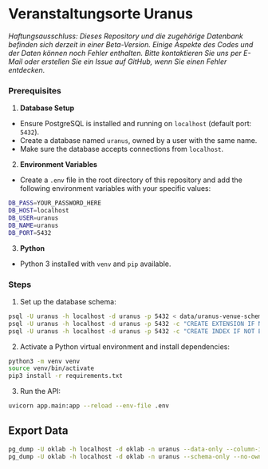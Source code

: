 # Veranstaltungsorte Uranus

_Haftungsausschluss: Dieses Repository und die zugehörige Datenbank befinden sich derzeit in einer Beta-Version. Einige Aspekte des Codes und der Daten können noch Fehler enthalten. Bitte kontaktieren Sie uns per E-Mail oder erstellen Sie ein Issue auf GitHub, wenn Sie einen Fehler entdecken._

### Prerequisites

1. **Database Setup**

- Ensure PostgreSQL is installed and running on `localhost` (default port: `5432`).
- Create a database named `uranus`, owned by a user with the same name.
- Make sure the database accepts connections from `localhost`.

2. **Environment Variables**

- Create a `.env` file in the root directory of this repository and add the following environment variables with your specific values:

```sh
DB_PASS=YOUR_PASSWORD_HERE
DB_HOST=localhost
DB_USER=uranus
DB_NAME=uranus
DB_PORT=5432
```

3. **Python**

- Python 3 installed with `venv` and `pip` available.

### Steps

1. Set up the database schema:

```sh
psql -U uranus -h localhost -d uranus -p 5432 < data/uranus-venue-schema.sql
psql -U uranus -h localhost -d uranus -p 5432 -c "CREATE EXTENSION IF NOT EXISTS pg_trgm"
psql -U uranus -h localhost -d uranus -p 5432 -c "CREATE INDEX IF NOT EXISTS venue_name_gin_idx ON uranus.venue USING gin (LOWER(name) gin_trgm_ops)"
```

2. Activate a Python virtual environment and install dependencies:

```sh
python3 -m venv venv
source venv/bin/activate
pip3 install -r requirements.txt
```

3. Run the API:

```sh
uvicorn app.main:app --reload --env-file .env
```

## Export Data

```sh
pg_dump -U oklab -h localhost -d oklab -n uranus --data-only --column-inserts --no-owner --no-comments --verbose -f uranus_data_dump.sql
pg_dump -U oklab -h localhost -d oklab -n uranus --schema-only --no-owner --no-comments --verbose -f uranus_schema_dump.sql
```
